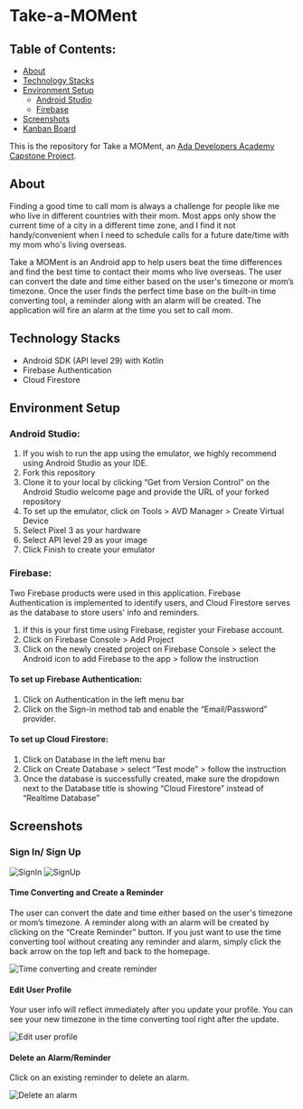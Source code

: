 # Take-a-MOMent

## Table of Contents:
* [About](#about)
* [Technology Stacks](#technology-stacks)
* [Environment Setup](#environment-setup)
  * [Android Studio](#android-studio)
  * [Firebase](#firebase)
* [Screenshots](#screenshots)
* [Kanban Board](#https://video-store-api.atlassian.net/secure/RapidBoard.jspa?rapidView=3&projectKey=MOM)
 
This is the repository for Take a MOMent, an [Ada Developers Academy Capstone Project](https://github.com/Ada-C13/capstone).

## About
Finding a good time to call mom is always a challenge for people like me who live in different countries with their mom. Most apps only show the current time of a city in a different time zone, and I find it not handy/convenient when I need to schedule calls for a future date/time with my mom who's living overseas.

Take a MOMent is an Android app to help users beat the time differences and find the best time to contact their moms who live overseas. The user can convert the date and time either based on the user's timezone or mom’s timezone. Once the user finds the perfect time base on the built-in time converting tool, a reminder along with an alarm will be created. The application will fire an alarm at the time you set to call mom.


## Technology Stacks
* Android SDK (API level 29) with Kotlin
* Firebase Authentication
* Cloud Firestore


## Environment Setup
### Android Studio: 
1. If you wish to run the app using the emulator, we highly recommend using Android Studio as your IDE. 
2. Fork this repository
3. Clone it to your local by clicking “Get from Version Control” on the Android Studio welcome page and provide the URL of your forked repository
4. To set up the emulator, click on Tools > AVD Manager > Create Virtual Device
5. Select Pixel 3 as your hardware
6. Select API level 29 as your image
7. Click Finish to create your emulator
### Firebase:
Two Firebase products were used in this application. Firebase Authentication is implemented to identify users, and Cloud Firestore serves as the database to store users' info and reminders. 
1. If this is your first time using Firebase, register your Firebase account.
2. Click on Firebase Console > Add Project
3. Click on the newly created project on Firebase Console > select the Android icon to add Firebase to the app > follow the instruction 
#### To set up Firebase Authentication:
1. Click on Authentication in the left menu bar
2. Click on the Sign-in method tab and enable the “Email/Password” provider.
#### To set up Cloud Firestore:
1. Click on Database in the left menu bar
2. Click on Create Database > select “Test mode” > follow the instruction
3. Once the database is successfully created, make sure the dropdown next to the Database title is showing “Cloud Firestore” instead of “Realtime Database”
 
## Screenshots
### Sign In/ Sign Up
![SignIn](./images/signIn.gif)
![SignUp](./images/signUp.gif)

#### Time Converting and Create a Reminder
The user can convert the date and time either based on the user's timezone or mom’s timezone. A reminder along with an alarm will be created by clicking on the “Create Reminder” button. If you just want to use the time converting tool without creating any reminder and alarm, simply click the back arrow on the top left and back to the homepage.

![Time converting and create reminder](./images/createReminderAndFireAlarm.gif)

#### Edit User Profile
Your user info will reflect immediately after you update your profile. You can see your new timezone in the time converting tool right after the update.

![Edit user profile](./images/updateProfile.gif)

#### Delete an Alarm/Reminder
Click on an existing reminder to delete an alarm.

![Delete an alarm](./images/deleteReminder.gif)

